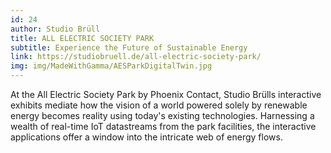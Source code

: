 ```yaml
---
id: 24
author: Studio Brüll
title: ALL ELECTRIC SOCIETY PARK
subtitle: Experience the Future of Sustainable Energy
link: https://studiobruell.de/all-electric-society-park/
img: img/MadeWithGamma/AESParkDigitalTwin.jpg
---
```

At the All Electric Society Park by Phoenix Contact, Studio Brülls interactive exhibits mediate how the vision of a world powered solely by renewable energy becomes reality using today's existing technologies. Harnessing a wealth of real-time IoT datastreams from the park facilities, the interactive applications offer a window into the intricate web of energy flows. 